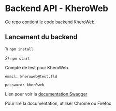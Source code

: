 # Backend API - KheroWeb

Ce repo contient le code backend KheroWeb. 

## Lancement du backend

1/ `npm install` 

2/ `npm start`

Compte de test pour KheroWeb

```
email: kheroweb@test.tld

password: kher0web 

```
Lien pour voir la
[documentation Swagger](http://localhost:3001/api-docs/)

Pour lire la documentation, utiliser Chrome ou Firefox